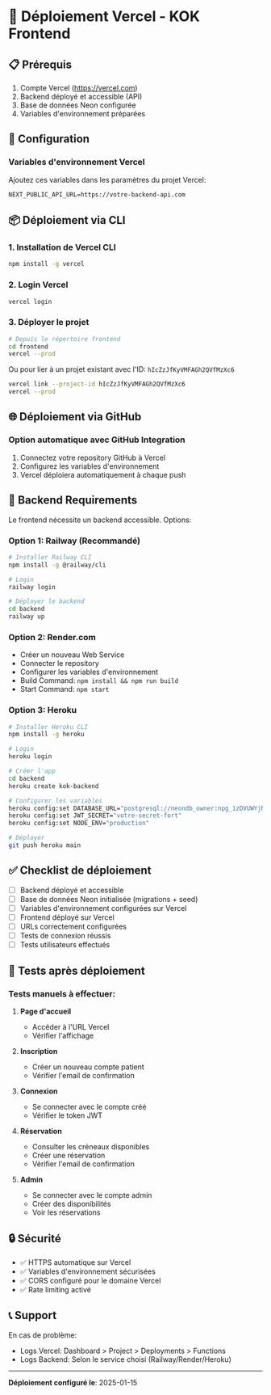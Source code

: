 # 🚀 Déploiement Vercel - KOK Frontend

## 📋 Prérequis

1. Compte Vercel (https://vercel.com)
2. Backend déployé et accessible (API)
3. Base de données Neon configurée
4. Variables d'environnement préparées

## 🔧 Configuration

### Variables d'environnement Vercel

Ajoutez ces variables dans les paramètres du projet Vercel:

```
NEXT_PUBLIC_API_URL=https://votre-backend-api.com
```

## 📦 Déploiement via CLI

### 1. Installation de Vercel CLI

```bash
npm install -g vercel
```

### 2. Login Vercel

```bash
vercel login
```

### 3. Déployer le projet

```bash
# Depuis le répertoire frontend
cd frontend
vercel --prod
```

Ou pour lier à un projet existant avec l'ID: `hIcZzJfKyVMFAGh2QVfMzXc6`

```bash
vercel link --project-id hIcZzJfKyVMFAGh2QVfMzXc6
vercel --prod
```

## 🌐 Déploiement via GitHub

### Option automatique avec GitHub Integration

1. Connectez votre repository GitHub à Vercel
2. Configurez les variables d'environnement
3. Vercel déploiera automatiquement à chaque push

## 🔗 Backend Requirements

Le frontend nécessite un backend accessible. Options:

### Option 1: Railway (Recommandé)
```bash
# Installer Railway CLI
npm install -g @railway/cli

# Login
railway login

# Déployer le backend
cd backend
railway up
```

### Option 2: Render.com
- Créer un nouveau Web Service
- Connecter le repository
- Configurer les variables d'environnement
- Build Command: `npm install && npm run build`
- Start Command: `npm start`

### Option 3: Heroku
```bash
# Installer Heroku CLI
npm install -g heroku

# Login
heroku login

# Créer l'app
cd backend
heroku create kok-backend

# Configurer les variables
heroku config:set DATABASE_URL="postgresql://neondb_owner:npg_1zDVUWYjNB4s@ep-young-darkness-abdxzpai-pooler.eu-west-2.aws.neon.tech/neondb?sslmode=require"
heroku config:set JWT_SECRET="votre-secret-fort"
heroku config:set NODE_ENV="production"

# Déployer
git push heroku main
```

## ✅ Checklist de déploiement

- [ ] Backend déployé et accessible
- [ ] Base de données Neon initialisée (migrations + seed)
- [ ] Variables d'environnement configurées sur Vercel
- [ ] Frontend déployé sur Vercel
- [ ] URLs correctement configurées
- [ ] Tests de connexion réussis
- [ ] Tests utilisateurs effectués

## 🧪 Tests après déploiement

### Tests manuels à effectuer:

1. **Page d'accueil**
   - Accéder à l'URL Vercel
   - Vérifier l'affichage

2. **Inscription**
   - Créer un nouveau compte patient
   - Vérifier l'email de confirmation

3. **Connexion**
   - Se connecter avec le compte créé
   - Vérifier le token JWT

4. **Réservation**
   - Consulter les créneaux disponibles
   - Créer une réservation
   - Vérifier l'email de confirmation

5. **Admin**
   - Se connecter avec le compte admin
   - Créer des disponibilités
   - Voir les réservations

## 🔒 Sécurité

- ✅ HTTPS automatique sur Vercel
- ✅ Variables d'environnement sécurisées
- ✅ CORS configuré pour le domaine Vercel
- ✅ Rate limiting activé

## 📞 Support

En cas de problème:
- Logs Vercel: Dashboard > Project > Deployments > Functions
- Logs Backend: Selon le service choisi (Railway/Render/Heroku)

---

**Déploiement configuré le**: 2025-01-15
